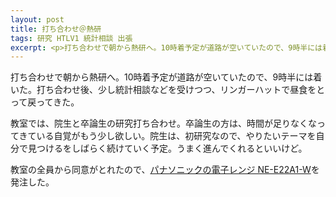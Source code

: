 ```yaml
---
layout: post
title: 打ち合わせ＠熱研
tags: 研究 HTLV1 統計相談 出張
excerpt: <p>打ち合わせで朝から熱研へ。10時着予定が道路が空いていたので、9時半には着いた。打ち合わせ後、少し統計相談などを受けつつ、リンガーハットで昼食をとり、今に至る。</p>
---
```


打ち合わせで朝から熱研へ。10時着予定が道路が空いていたので、9時半には着いた。打ち合わせ後、少し統計相談などを受けつつ、リンガーハットで昼食をとって戻ってきた。

教室では、院生と卒論生の研究打ち合わせ。卒論生の方は、時間が足りなくなってきている自覚がもう少し欲しい。院生は、初研究なので、やりたいテーマを自分で見つけるをしばらく続けていく予定。うまく進んでくれるといいけど。

教室の全員から同意がとれたので、[パナソニックの電子レンジ NE-E22A1-W](https://www.amazon.co.jp/gp/product/B0763QMKT5/)を発注した。

